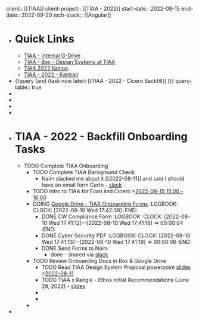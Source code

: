 client:: [[TIAA]]
client-project:: [[TIAA - 2022]] 
start-date:: 2022-08-15
end-date:: 2022-09-20
tech-stack:: [[Angular]]

- # Quick Links
	- [TIAA - Internal G-Drive](https://drive.google.com/drive/folders/0AEq2yor6kBcWUk9PVA)
	- [TIAA - Box - Design Systems at TIAA](https://app.box.com/folder/158069737470?s=zbc9mcf9mkzb1f9rvjlrpvhtguyxr3qp)
	- [TIAA 2022 Notion](https://www.notion.so/rangle/TIAA-2022-2fd1c142c2574b12b08b2a3809f8eb46)
	- [TIAA - 2022 - Kanban](https://www.notion.so/rangle/b14c2279d7d04ca38b140d2844951a58?v=b22879e8400d40ac92fea5c8e4603751)
- {{query (and (task now later) [[TIAA - 2022 - Cicero Backfill]] )}}
  query-table:: true
-
-
-
-
- # TIAA - 2022 - Backfill Onboarding Tasks
	- TODO Complete TIAA Onboarding
		- TODO Complete TIAA Background Check
			- Naim slacked me about it [[2022-08-11]] and said I should have an email form Certn - [slack](https://rangle.slack.com/archives/D0388E20T6Y/p1660237776631719)
		- TODO Intro to TIAA for Evan and Cicero >[2022-08-15 15:00 - 16:00](#agenda://?start=1660590000000&end=1660593600000&allDay=false)
		- DOING [Google Drive - TIAA Onboarding Forms](https://drive.google.com/drive/folders/1FYFf2mpFxe-OaWbzVA1ocHukX93eiXtZ)
		  :LOGBOOK:
		  CLOCK: [2022-08-10 Wed 17:42:39]
		  :END:
			- DONE CW Compliance Form
			  :LOGBOOK:
			  CLOCK: [2022-08-10 Wed 17:41:12]--[2022-08-10 Wed 17:41:16] =>  00:00:04
			  :END:
			- DONE Cyber Security PDF
			  :LOGBOOK:
			  CLOCK: [2022-08-10 Wed 17:41:13]--[2022-08-10 Wed 17:41:19] =>  00:00:06
			  :END:
			- DONE Send Forms to Naim
				- done - shared via [slack](https://rangle.slack.com/archives/D0388E20T6Y/p1660167659095939)
		- TODO Review Onboarding Docs in Box & Google Drive
			- TODO Read TIAA Design System Proposal powerpoint [slides](https://tiaa-cref.box.com/s/ntcx3a2l724sf6jwl2cno4ot8o0z0an2) >[2022-08-11](#agenda://?start=1660190400000&end=1660276799000)
			- TODO TIAA x Rangle - Ethos Initial Recommendations (June 29, 2022) - [slides](https://docs.google.com/presentation/d/13Omc4Je1DwCLVSz2xD3n1tv2Yb7YJsKakH2_6dR6TkY/edit#slide=id.g1378acacbc5_0_542)
			-
			-
		-
-